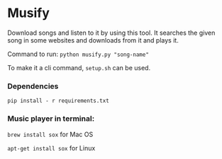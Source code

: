 # Musify
Download songs and listen to it by using this tool. It searches the given song in some websites and downloads from it and plays it.

Command to run:
```python musify.py "song-name"```

To make it a cli command, `setup.sh` can be used.

### Dependencies
```pip install - r requirements.txt```

### Music player in terminal:
`brew install sox` for Mac OS

`apt-get install sox` for Linux
